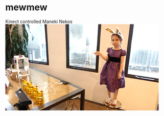 # mewmew
Kinect controlled Maneki Nekos
![aria playing with the cats](https://github.com/manorius/mewmew/blob/master/maneki-neko-aria.gif)

